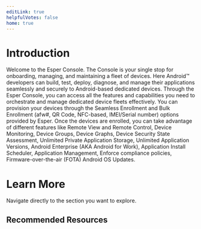 ```yaml
---
editLink: true
helpfulVotes: false
home: true
---
```

# Introduction

Welcome to the Esper Console. The Console is your single stop for onboarding, managing, and maintaining a fleet of devices. Here Android™ developers can build, test, deploy, diagnose, and manage their applications seamlessly and securely to Android-based dedicated devices. Through the Esper Console, you can access all the features and capabilities you need to orchestrate and manage dedicated device fleets effectively. You can provision your devices through the Seamless Enrollment and Bulk Enrollment (afw#, QR Code, NFC-based, IMEI/Serial number) options provided by Esper. Once the devices are enrolled, you can take advantage of different features like Remote View and Remote Control, Device Monitoring, Device Groups, Device Graphs, Device Security State Assessment, Unlimited Private Application Storage, Unlimited Application Versions, Android Enterprise (AKA Android for Work), Application Install Scheduler, Application Management, Enforce compliance policies, Firmware-over-the-air (FOTA) Android OS Updates.

# Learn More
Navigate directly to the section you want to explore. 


<div class="flex flex-wrap -mx-1">
    <LinkPanel 
    title="Dashboard"
    icon="/icons/homepage/dashboard.png"
    subtitle=" The Esper Console Homepage that provides comprehensive information about your fleet of Android devices."
     link="/dashboard/" 
      />
    <LinkPanel 
    title="Provisioning methods"
    icon="/icons/homepage/provision_blog.png"
    subtitle="Various methods you could use to enroll devices to Esper platform."
     link="/provisioning-methods/" 
      />
      <LinkPanel 
    title="Provisioning Templates"
    icon="/icons/homepage/templates.png"
    subtitle="Learn about enrolling multiple devices with a specific configuration here."
     link="/provisioning-template/" 
      />
      <LinkPanel 
    title="Apps"
    icon="/icons/homepage/apps.png"
    subtitle="Learn about managing Enterprise and Google Play Store Applications here."
     link="/apps/" 
      />
</div>

## Recommended Resources

<div class="sm:flex sm:flex-wrap">
    <div class="py-1 sm:w-1/2 sm:py-0">
        <IconLink title="Esper Blog"
            subtitle="Read articles published by Esper team."
            link="https://blog.esper.io"
            icon="/icons/icon-knowledge-base.svg"
            icon-size="large"
        />
    </div>
    <div class="py-1 sm:w-1/2 sm:py-0">
        <IconLink title="Twitter"
            subtitle="Catch up on the latest tweets from Esper."
            link="https://twitter.com/esperdev"
            icon="/icons/icon-twitter.svg"
            icon-size="large"
        />
    </div>
    <div class="py-1 sm:w-1/2 sm:py-0">
        <IconLink title="Esper Support"
            subtitle="Our support forum with commonly asked questions and solutions."
            link="https://support.esper.io/"
            icon="/icons/link-list.svg"
            icon-size="large"
        />
    </div>
    <div class="py-1 sm:w-1/2 sm:py-0">
        <IconLink title="Extended Documentation"
            subtitle="Read about other Esper components - API, SDK, CLI."
            link="https://docs.esper.io"
            icon="/icons/icon-knowledge-base.svg"
            icon-size="large"
        />
    </div>
</div>
